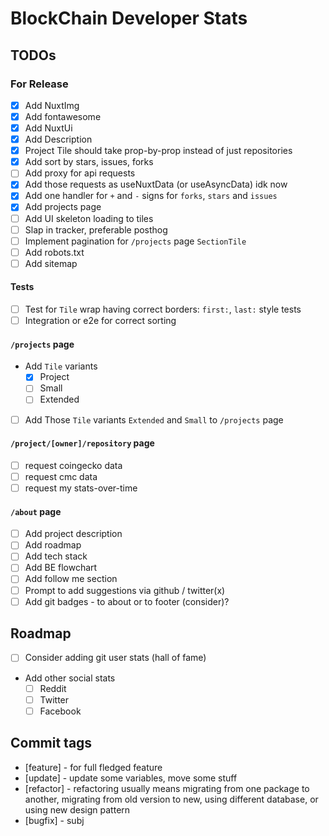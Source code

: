 # BlockChain Developer Stats

## TODOs

### For Release

* [x] Add NuxtImg
* [x] Add fontawesome
* [x] Add NuxtUi
* [x] Add Description
* [x] Project Tile should take prop-by-prop instead of just repositories
* [x] Add sort by stars, issues, forks
* [ ] Add proxy for api requests
* [x] Add those requests as useNuxtData (or useAsyncData) idk now
* [x] Add one handler for `+` and `-` signs for `forks`, `stars` and `issues`
* [x] Add projects page
* [ ] Add UI skeleton loading to tiles
* [ ] Slap in tracker, preferable posthog
* [ ] Implement pagination for `/projects` page `SectionTile`
* [ ] Add robots.txt
* [ ] Add sitemap

#### Tests

* [ ] Test for `Tile` wrap having correct borders: `first:`, `last:` style tests
* [ ] Integration or e2e for correct sorting

#### `/projects` page

* Add `Tile` variants
  * [x] Project
  * [ ] Small
  * [ ] Extended

* [ ] Add Those `Tile` variants `Extended` and `Small` to `/projects` page

#### `/project/[owner]/repository` page

* [ ] request coingecko data
* [ ] request cmc data
* [ ] request my stats-over-time

#### `/about` page

* [ ] Add project description
* [ ] Add roadmap
* [ ] Add tech stack
* [ ] Add BE flowchart
* [ ] Add follow me section
* [ ] Prompt to add suggestions via github / twitter(x)
* [ ] Add git badges - to about or to footer (consider)?

## Roadmap

* [ ] Consider adding git user stats (hall of fame)
* Add other social stats
  * [ ] Reddit
  * [ ] Twitter
  * [ ] Facebook

## Commit tags

* [feature] - for full fledged feature
* [update] - update some variables, move some stuff
* [refactor] - refactoring usually means migrating from one package to another, migrating from old version to new, using different database, or using new design pattern
* [bugfix] - subj

